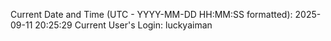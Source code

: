 Current Date and Time (UTC - YYYY-MM-DD HH:MM:SS formatted): 2025-09-11 20:25:29
Current User's Login: luckyaiman

